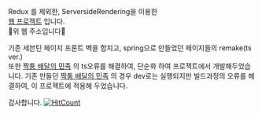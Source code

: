 Redux 를 제외한, ServersideRendering을 이용한     
[웹 프로젝트](http://suhyeon.shop/) 입니다.       
🔼위 웹 주소입니다🔼

기존 세븐틴 페이지 프론트 벡을 합치고, 
spring으로 만들었던 페이지들의 remake(ts ver.)       
또한 [짝퉁 배달의 민족](https://github.com/SuhyeonP/Serverside-Type-Next) 의 ts오류를 해결하여, 
단순화 하여 프로젝트에서 개발해두었습니다.
기존 만들던 [짝퉁 배달의 민족](https://github.com/SuhyeonP/Serverside-Type-Next) 의 경우 dev로는 실행되지만 빌드과정의 오류를
해결하여, 이 프로젝트에 적용해 두었습니다. 

감사합니다.
[![HitCount](http://hits.dwyl.com/suhyeonP/trello.svg)](http://hits.dwyl.com/suhyeonP/AllRemake)
